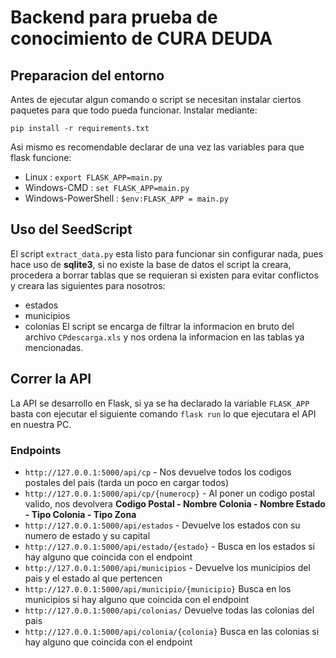 # Backend para prueba de conocimiento de CURA DEUDA

## Preparacion del entorno

Antes de ejecutar algun comando o script se necesitan instalar ciertos paquetes para que todo pueda funcionar.
Instalar mediante:

`pip install -r requirements.txt`

Asi mismo es recomendable declarar de una vez las variables para que flask funcione:

* Linux : `export FLASK_APP=main.py`
* Windows-CMD : `set FLASK_APP=main.py`
* Windows-PowerShell : `$env:FLASK_APP = main.py`

## Uso del SeedScript

El script `extract_data.py` esta listo para funcionar sin configurar nada, pues hace uso de **sqlite3**, si no existe la base de datos el script la creara, procedera a borrar tablas que se requieran si existen para evitar conflictos y creara las siguientes para nosotros:
* estados
* municipios
* colonias
El script se encarga de filtrar la informacion en bruto del archivo `CPdescarga.xls` y nos ordena la informacion en las tablas ya mencionadas.

## Correr la API

La API se desarrollo en Flask, si ya se ha declarado la variable `FLASK_APP` basta con ejecutar el siguiente comando `flask run` lo que ejecutara el API en nuestra PC.

### Endpoints

* `http://127.0.0.1:5000/api/cp` - Nos devuelve todos los codigos postales del pais (tarda un poco en cargar todos)
* `http://127.0.0.1:5000/api/cp/{numerocp}` - Al poner un codigo postal valido, nos devolvera **Codigo Postal - Nombre Colonia - Nombre Estado - Tipo Colonia - Tipo Zona**
* `http://127.0.0.1:5000/api/estados` - Devuelve los estados con su numero de estado y su capital
* `http://127.0.0.1:5000/api/estado/{estado}` - Busca en los estados si hay alguno que coincida con el endpoint
* `http://127.0.0.1:5000/api/municipios` - Devuelve los municipios del pais y el estado al que pertencen
* `http://127.0.0.1:5000/api/municipio/{municipio}` Busca en los municipios si hay alguno que coincida con el endpoint
* `http://127.0.0.1:5000/api/colonias/` Devuelve todas las colonias del pais
* `http://127.0.0.1:5000/api/colonia/{colonia}` Busca en las colonias si hay alguno que coincida con el endpoint
